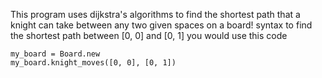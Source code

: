 This program uses dijkstra's algorithms to find the shortest path that a knight can take between any two given spaces on a board!
syntax
to find the shortest path between [0, 0] and [0, 1]
you would use this code
```
my_board = Board.new
my_board.knight_moves([0, 0], [0, 1])
```
